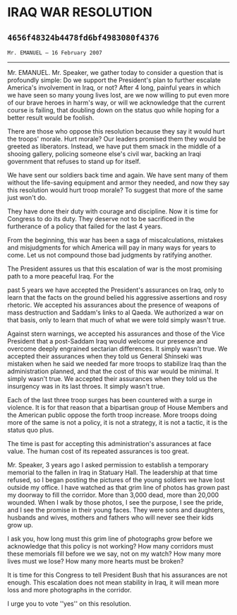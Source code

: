 # IRAQ WAR RESOLUTION
## `4656f48324b4478fd6bf4983080f4376`
`Mr. EMANUEL — 16 February 2007`

---


Mr. EMANUEL. Mr. Speaker, we gather today to consider a question that 
is profoundly simple: Do we support the President's plan to further 
escalate America's involvement in Iraq, or not? After 4 long, painful 
years in which we have seen so many young lives lost, are we now 
willing to put even more of our brave heroes in harm's way, or will we 
acknowledge that the current course is failing, that doubling down on 
the status quo while hoping for a better result would be foolish.

There are those who oppose this resolution because they say it would 
hurt the troops' morale. Hurt morale? Our leaders promised them they 
would be greeted as liberators. Instead, we have put them smack in the 
middle of a shooing gallery, policing someone else's civil war, backing 
an Iraqi government that refuses to stand up for itself.

We have sent our soldiers back time and again. We have sent many of 
them without the life-saving equipment and armor they needed, and now 
they say this resolution would hurt troop morale? To suggest that more 
of the same just won't do.

They have done their duty with courage and discipline. Now it is time 
for Congress to do its duty. They deserve not to be sacrificed in the 
furtherance of a policy that failed for the last 4 years.

From the beginning, this war has been a saga of miscalculations, 
mistakes and misjudgments for which America will pay in many ways for 
years to come. Let us not compound those bad judgments by ratifying 
another.

The President assures us that this escalation of war is the most 
promising path to a more peaceful Iraq. For the


past 5 years we have accepted the President's assurances on Iraq, only 
to learn that the facts on the ground belied his aggressive assertions 
and rosy rhetoric. We accepted his assurances about the presence of 
weapons of mass destruction and Saddam's links to al Qaeda. We 
authorized a war on that basis, only to learn that much of what we were 
told simply wasn't true.

Against stern warnings, we accepted his assurances and those of the 
Vice President that a post-Saddam Iraq would welcome our presence and 
overcome deeply engrained sectarian differences. It simply wasn't true. 
We accepted their assurances when they told us General Shinseki was 
mistaken when he said we needed far more troops to stabilize Iraq than 
the administration planned, and that the cost of this war would be 
minimal. It simply wasn't true. We accepted their assurances when they 
told us the insurgency was in its last throes. It simply wasn't true.

Each of the last three troop surges has been countered with a surge 
in violence. It is for that reason that a bipartisan group of House 
Members and the American public oppose the forth troop increase. More 
troops doing more of the same is not a policy, it is not a strategy, it 
is not a tactic, it is the status quo plus.

The time is past for accepting this administration's assurances at 
face value. The human cost of its repeated assurances is too great.

Mr. Speaker, 3 years ago I asked permission to establish a temporary 
memorial to the fallen in Iraq in Statuary Hall. The leadership at that 
time refused, so I began posting the pictures of the young soldiers we 
have lost outside my office. I have watched as that grim line of photos 
has grown past my doorway to fill the corridor. More than 3,000 dead, 
more than 20,000 wounded. When I walk by those photos, I see the 
purpose, I see the pride, and I see the promise in their young faces. 
They were sons and daughters, husbands and wives, mothers and fathers 
who will never see their kids grow up.

I ask you, how long must this grim line of photographs grow before we 
acknowledge that this policy is not working? How many corridors must 
these memorials fill before we we say, not on my watch? How many more 
lives must we lose? How many more hearts must be broken?

It is time for this Congress to tell President Bush that his 
assurances are not enough. This escalation does not mean stability in 
Iraq, it will mean more loss and more photographs in the corridor.

I urge you to vote ''yes'' on this resolution.